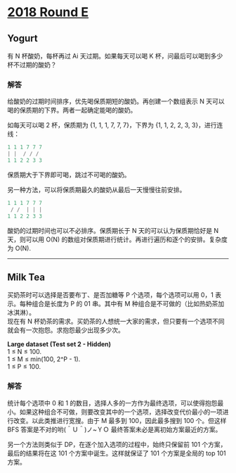 # [2018 Round E](https://codingcompetitions.withgoogle.com/kickstart/round/0000000000050ff5)

## Yogurt
有 N 杯酸奶，每杯再过 Ai 天过期。如果每天可以喝 K 杯，问最后可以喝到多少杯不过期的酸奶？

### 解答
给酸奶的过期时间排序，优先喝保质期短的酸奶。再创建一个数组表示 N 天可以喝的保质期的下界。两者一起确定能喝的酸奶。

如每天可以喝 2 杯，保质期为 {1, 1, 1, 7, 7, 7}，下界为 {1, 1, 2, 2, 3, 3}，进行连线：
```cpp
1 1 1 7 7 7
| |  / / /
1 1 2 2 3 3
```
保质期大于下界即可喝，跳过不可喝的酸奶。

另一种方法，可以将保质期最久的酸奶从最后一天慢慢往前安排。
```cpp
1 1 1 7 7 7
 / /  | | |
1 1 2 2 3 3
```

酸奶的过期时间也可以不必排序。保质期长于 N 天的可以认为保质期恰好是 N 天，则可以用 O(N) 的数组对保质期进行统计。再进行遍历和逐个的安排。复杂度为 O(N).

***

## Milk Tea
买奶茶时可以选择是否要布丁、是否加糖等 P 个选项，每个选项可以用 0，1 表示。每种组合是长度为 P 的 01 串。其中有 M 种组合是不可做的（比如热奶茶加冰淇淋）。  
现在有 N 杯奶茶的需求。买奶茶的人想统一大家的需求，但只要有一个选项不同就会有一次抱怨。求抱怨最少出现多少次。

**Large dataset (Test set 2 - Hidden)**  
1 ≤ N ≤ 100.  
1 ≤ M ≤ min(100, 2^P - 1).  
1 ≤ P ≤ 100.  

### 解答
统计每个选项中 0 和 1 的数目，选择人多的一方作为最终选项，可以使得抱怨最小。如果这种组合不可做，则要改变其中的一个选项，选择改变代价最小的一项进行改变。以此类推进行宽搜。由于 M 最多到 100，因此最多搜到 100 个。但这样 BFS 答案是不对的哟(＾Ｕ＾)ノ~ＹＯ 最终答案未必是离初始方案最近的方案。

另一个方法则类似于 DP，在逐个加入选项的过程中，始终只保留前 101 个方案，最后的结果将在这 101 个方案中诞生。这样就保证了 101 个方案是全局的 top 101 方案。